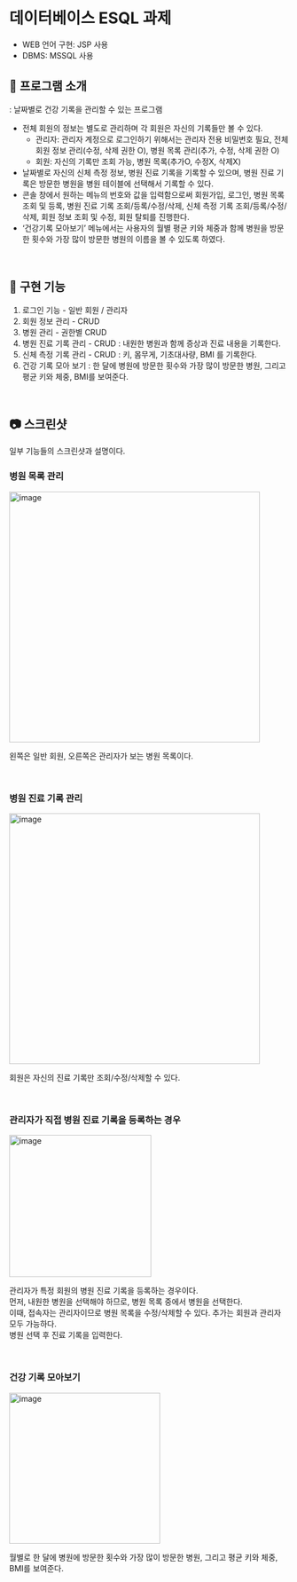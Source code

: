 # 데이터베이스 ESQL 과제
- WEB 언어 구현: JSP 사용
- DBMS: MSSQL 사용

## 📌 프로그램 소개

: 날짜별로 건강 기록을 관리할 수 있는 프로그램
- 전체 회원의 정보는 별도로 관리하며 각 회원은 자신의 기록들만 볼 수 있다.
  - 관리자: 관리자 계정으로 로그인하기 위해서는 관리자 전용 비밀번호 필요, 전체 회원 정보 관리(수정, 삭제 권한 O), 병원 목록 관리(추가, 수정, 삭제 권한 O)
  - 회원: 자신의 기록만 조회 가능, 병원 목록(추가O, 수정X, 삭제X)
- 날짜별로 자신의 신체 측정 정보, 병원 진료 기록을 기록할 수 있으며, 병원 진료 기록은 방문한 병원을 병원 테이블에 선택해서 기록할 수 있다.
- 콘솔 창에서 원하는 메뉴의 번호와 값을 입력함으로써 회원가입, 로그인, 병원 목록 조회 및 등록, 병원 진료 기록 조회/등록/수정/삭제, 신체 측정 기록 조회/등록/수정/삭제, 회원 정보 조회 및 수정, 회원 탈퇴를 진행한다.
- ‘건강기록 모아보기’ 메뉴에서는 사용자의 월별 평균 키와 체중과 함께 병원을 방문한 횟수와 가장 많이 방문한 병원의 이름을 볼 수 있도록 하였다.

<br/>

## 🔧 구현 기능

1. 로그인 기능 - 일반 회원 / 관리자
2. 회원 정보 관리 - CRUD
3. 병원 관리 - 권한별 CRUD
4. 병원 진료 기록 관리 - CRUD : 내원한 병원과 함께 증상과 진료 내용을 기록한다.
5. 신체 측정 기록 관리 - CRUD : 키, 몸무게, 기초대사량, BMI 를 기록한다.
6. 건강 기록 모아 보기 : 한 달에 병원에 방문한 횟수와 가장 많이 방문한 병원, 그리고 평균 키와 체중, BMI를 보여준다.

<br/>

## 📷 스크린샷
<p>일부 기능들의 스크린샷과 설명이다.</p>
<h3>병원 목록 관리</h3>
<img width="452" alt="image" src="https://github.com/bestlalala/Database_ESQL_JSP/assets/82032452/e29dfb0c-5aa4-4e82-8200-b1fa0f5c1b7d">
<p>왼쪽은 일반 회원, 오른쪽은 관리자가 보는 병원 목록이다.</p>
<br/>
<h3>병원 진료 기록 관리</h3>
<img width="452" alt="image" src="https://github.com/bestlalala/Database_ESQL_JSP/assets/82032452/42bad15d-db9d-4463-b9eb-e4db49896777">
<p>회원은 자신의 진료 기록만 조회/수정/삭제할 수 있다.</p>
<br/>
<h3>관리자가 직접 병원 진료 기록을 등록하는 경우</h3>
<img width="256" alt="image" src="https://github.com/bestlalala/Database_ESQL_JSP/assets/82032452/860ee6f7-f94b-4819-b6ad-afcb28a0dc49">
<p>관리자가 특정 회원의 병원 진료 기록을 등록하는 경우이다. 
  <br/> 먼저, 내원한 병원을 선택해야 하므로, 병원 목록 중에서 병원을 선택한다. 
  <br/> 이때, 접속자는 관리자이므로 병원 목록을 수정/삭제할 수 있다. 추가는 회원과 관리자 모두 가능하다.
  <br/> 병원 선택 후 진료 기록을 입력한다. </p>
<br/>
<h3>건강 기록 모아보기</h3>
<img width="272" alt="image" src="https://github.com/bestlalala/Database_ESQL_JSP/assets/82032452/10dbcbd7-ecbe-4333-8e1d-d1cc6ad11935">
<p>월별로 한 달에 병원에 방문한 횟수와 가장 많이 방문한 병원, 그리고 평균 키와 체중, BMI를 보여준다.</p>
